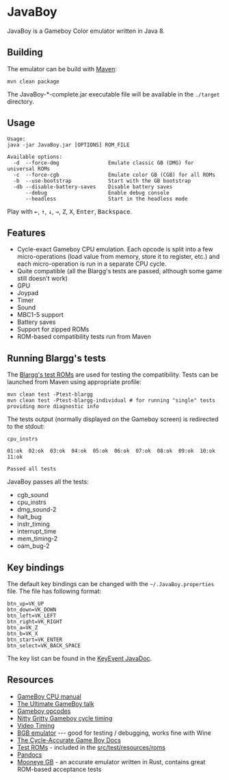 # JavaBoy
JavaBoy is a Gameboy Color emulator written in Java 8. 

## Building

The emulator can be build with [Maven](https://maven.apache.org/):

    mvn clean package

The JavaBoy-*-complete.jar executable file will be available in the `./target` directory.

## Usage

    Usage:
    java -jar JavaBoy.jar [OPTIONS] ROM_FILE

    Available options:
      -d  --force-dmg                Emulate classic GB (DMG) for universal ROMs
      -c  --force-cgb                Emulate color GB (CGB) for all ROMs
      -b  --use-bootstrap            Start with the GB bootstrap
      -db --disable-battery-saves    Disable battery saves
          --debug                    Enable debug console
          --headless                 Start in the headless mode

Play with <kbd>&larr;</kbd>, <kbd>&uarr;</kbd>, <kbd>&darr;</kbd>, <kbd>&rarr;</kbd>, <kbd>Z</kbd>, <kbd>X</kbd>, <kbd>Enter</kbd>, <kbd>Backspace</kbd>.

## Features

* Cycle-exact Gameboy CPU emulation. Each opcode is split into a few micro-operations (load value from memory, store it to register, etc.) and each micro-operation is run in a separate CPU cycle.
* Quite compatible (all the Blargg's tests are passed, although some game still doesn't work)
* GPU
* Joypad
* Timer
* Sound
* MBC1-5 support
* Battery saves
* Support for zipped ROMs
* ROM-based compatibility tests run from Maven

## Running Blargg's tests

The [Blargg's test ROMs](http://gbdev.gg8.se/wiki/articles/Test_ROMs) are used for testing the compatibility. Tests can be launched from Maven using appropriate profile:

    mvn clean test -Ptest-blargg
    mvn clean test -Ptest-blargg-individual # for running "single" tests providing more diagnostic info

The tests output (normally displayed on the Gameboy screen) is redirected to the stdout:

```
cpu_instrs

01:ok  02:ok  03:ok  04:ok  05:ok  06:ok  07:ok  08:ok  09:ok  10:ok  11:ok

Passed all tests
```

JavaBoy passes all the tests:

* cgb_sound
* cpu_instrs
* dmg_sound-2
* halt_bug
* instr_timing
* interrupt_time
* mem_timing-2
* oam_bug-2

## Key bindings

The default key bindings can be changed with the `~/.JavaBoy.properties` file. The file has following format:

```
btn_up=VK_UP
btn_down=VK_DOWN
btn_left=VK_LEFT
btn_right=VK_RIGHT
btn_a=VK_Z
btn_b=VK_X
btn_start=VK_ENTER
btn_select=VK_BACK_SPACE
```

The key list can be found in the [KeyEvent JavaDoc](https://docs.oracle.com/javase/10/docs/api/java/awt/event/KeyEvent.html#field.summary).

## Resources

* [GameBoy CPU manual](http://marc.rawer.de/Gameboy/Docs/GBCPUman.pdf)
* [The Ultimate GameBoy talk](https://www.youtube.com/watch?v=HyzD8pNlpwI)
* [Gameboy opcodes](http://pastraiser.com/cpu/gameboy/gameboy_opcodes.html)
* [Nitty Gritty Gameboy cycle timing](http://blog.kevtris.org/blogfiles/Nitty%20Gritty%20Gameboy%20VRAM%20Timing.txt)
* [Video Timing](https://github.com/jdeblese/gbcpu/wiki/Video-Timing)
* [BGB emulator](http://bgb.bircd.org/) --- good for testing / debugging, works fine with Wine
* [The Cycle-Accurate Game Boy Docs](https://github.com/AntonioND/giibiiadvance/tree/master/docs)
* [Test ROMs](http://slack.net/~ant/old/gb-tests/) - included in the [src/test/resources/roms](src/test/resources/roms)
* [Pandocs](http://bgb.bircd.org/pandocs.htm)
* [Mooneye GB](https://github.com/Gekkio/mooneye-gb) - an accurate emulator written in Rust, contains great ROM-based acceptance tests
